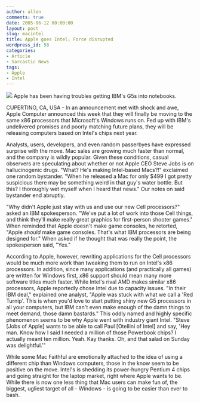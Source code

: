 ```yaml
---
author: allen
comments: true
date: 2005-06-12 00:00:00
layout: post
slug: macintel
title: Apple goes Intel; Force disrupted
wordpress_id: 58
categories:
- Article
- Sarcastic News
tags:
- Apple
- Intel
---
```


![](http://www.antipode.ca/resources/old/macintel.jpg)
Apple has been having troubles getting IBM's G5s into notebooks.

CUPERTINO, CA, USA - In an announcement met with shock and awe, Apple Computer announced this week that they will finally be moving to the same x86 processors that Microsoft's Windows runs on. Fed up with IBM's undelivered promises and poorly matching future plans, they will be releasing computers based on Intel's chips next year.

Analysts, users, developers, and even random passerbyes have expressed surprise with the move. Mac sales are growing much faster than normal, and the company is wildly popular. Given these conditions, casual observers are speculating about whether or not Apple CEO Steve Jobs is on hallucinogenic drugs. "What? He's making Intel-based Macs?!" exclaimed one random bystander. "When he released a Mac for only $499 I got pretty suspicious there may be something weird in that guy's water bottle. But this? I thoroughly wet myself when I heard that news." Our notes on said bystander end abruptly.

"Why didn't Apple just stay with us and use our new Cell processors?" asked an IBM spokesperson. "We've put a lot of work into those Cell things, and think they'll make really great graphics for first-person shooter games." When reminded that Apple doesn't make game consoles, he retorted, "Apple _should_ make game consoles. That's what IBM processors are being designed for." When asked if he thought that was really the point, the spokesperson said, "Yes."

According to Apple, however, rewriting applications for the Cell processors would be much more work than tweaking them to run on Intel's x86 processors. In addition, since many applications (and practically all games) are written for Windows first, x86 support should mean many more software titles much faster. While Intel's rival AMD makes similar x86 processors, Apple reportedly chose Intel due to capacity issues. "In their IBM deal," explained one analyst, "Apple was stuck with what we call a 'Red Turnip'. This is when you'd love to start putting shiny new G5 processors in all your computers, but IBM can't even make enough of the damn things to meet demand, those damn bastards." This oddly named and highly specific phenomenon seems to be why Apple went with industry giant Intel. "Steve \[Jobs of Apple\] wants to be able to call Paul \[Otellini of Intel\] and say, 'Hey man. Know how I said I needed a million of those Powerbook chips? I actually meant ten million. Yeah. Kay thanks. Oh, and that salad on Sunday was delightful.'"

While some Mac Faithful are emotionally attached to the idea of using a different chip than Windows computers, those in the know seem to be positive on the move. Intel's is shedding its power-hungry Pentium 4 chips and going straight for the laptop market, right where Apple wants to be. While there is now one less thing that Mac users can make fun of, the biggest, ugliest target of all - Windows - is going to be easier than ever to bash.
